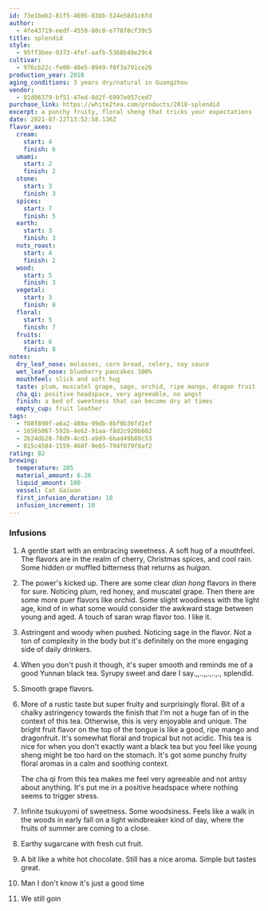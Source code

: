 ```yaml
---
id: 73e1beb2-81f5-4695-83bb-524e58d1c6fd
author:
  - 4fe43719-eedf-4559-80c0-e778f8cf39c5
title: splendid
style:
  - 95ff3bee-9373-4fef-aafb-5368b48e29c4
cultivar:
  - 976cb22c-fe00-40e5-8949-f0f3a791ce26
production_year: 2018
aging_conditions: 3 years dry/natural in Guangzhou
vendor:
  - 81d86379-bf51-47ed-8d2f-6997e057ced7
purchase_link: https://white2tea.com/products/2018-splendid
excerpt: a punchy fruity, floral sheng that tricks your expectations
date: 2021-07-22T13:52:58.136Z
flavor_axes:
  cream:
    start: 4
    finish: 6
  umami:
    start: 2
    finish: 2
  stone:
    start: 3
    finish: 3
  spices:
    start: 7
    finish: 5
  earth:
    start: 3
    finish: 3
  nuts_roast:
    start: 4
    finish: 2
  wood:
    start: 5
    finish: 3
  vegetal:
    start: 3
    finish: 0
  floral:
    start: 5
    finish: 7
  fruits:
    start: 6
    finish: 8
notes:
  dry_leaf_nose: molasses, corn bread, celery, soy sauce
  wet_leaf_nose: blueberry pancakes 100%
  mouthfeel: slick and soft hug
  taste: plum, muscatel grape, sage, orchid, ripe mango, dragon fruit
  cha_qi: positive headspace, very agreeable, no angst
  finish: a bed of sweetness that can become dry at times
  empty_cup: fruit leather
tags:
  - f08f890f-a6a2-480a-99db-8bf0b36fd1ef
  - 16565067-592b-4e62-91aa-f8d2c920b602
  - 2b24db28-78d9-4cd3-a9d9-6bad49b88c53
  - 815c4584-1559-468f-9e65-794f079f0af2
rating: 82
brewing:
  temperature: 205
  material_amount: 6.26
  liquid_amount: 100
  vessel: Cat Gaiwan
  first_infusion_duration: 10
  infusion_increment: 10
---
```

### Infusions

1. A gentle start with an embracing sweetness. A soft hug of a mouthfeel. The flavors are in the realm of cherry, Christmas spices, and cool rain. Some hidden or muffled bitterness that returns as *huigan*. 
2. The power's kicked up. There are some clear *dian hong* flavors in there for sure. Noticing plum, red honey, and muscatel grape. Then there are some more puer flavors like orchid. Some slight woodiness with the light age, kind of in what some would consider the awkward stage between young and aged. A touch of saran wrap flavor too. I like it.
3. Astringent and woody when pushed. Noticing sage in the flavor. Not a ton of complexity in the body but it's definitely on the more engaging side of daily drinkers.
4. When you don't push it though, it's super smooth and reminds me of a good Yunnan black tea. Syrupy sweet and dare I say.,,..,,.,..,., splendid. 
5. Smooth grape flavors.
6. More of a rustic taste but super fruity and surprisingly floral. Bit of a chalky astringency towards the finish that I'm not a huge fan of in the context of this tea. Otherwise, this is very enjoyable and unique. The bright fruit flavor on the top of the tongue is like a good, ripe mango and dragonfruit. It's somewhat floral and tropical but not acidic. This tea is nice for when you don't exactly want a black tea but you feel like young sheng might be too hard on the stomach. It's got some punchy fruity floral aromas in a calm and soothing context. 

   The cha qi from this tea makes me feel very agreeable and not antsy about anything. It's put me in a positive headspace where nothing seems to trigger stress.
7. Infinite tsukuyomi of sweetness. Some woodsiness. Feels like a walk in the woods in early fall on a light windbreaker kind of day, where the fruits of summer are coming to a close.
8. Earthy sugarcane with fresh cut fruit.
9. A bit like a white hot chocolate. Still has a nice aroma. Simple but tastes great.
10. Man I don't know it's just a good time
11. We still goin